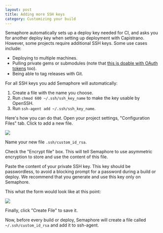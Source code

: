 ```yaml
---
layout: post
title: Adding more SSH keys
category: Customizing your build
---
```


Semaphore automatically sets up a deploy key needed for CI, and asks you for another deploy key when setting up deployment with Capistrano. However, some projects require additional SSH keys. Some use cases include:

- Deploying to multiple machines.
- Pulling private gems or submodules (note that [this is doable with OAuth tokens](/docs/building-project-with-private-gems.html) too).
- Being able to tag releases with Git.

For all SSH keys you add Semaphore will automatically:

1. Create a file with the name you choose.
2. Run `chmod 600 ~/.ssh/ssh_key_name` to make the key usable by OpenSSH.
3. Run `ssh-agent add ~/.ssh/ssh_key_name`.

Here's how you can do that. Open your project settings, "Configuration Files" tab. Click to add a new file.

<img src="/docs/assets/img/how-to-add-another-ssh-key/blank-form.png" class="img-responsive">

Name your new file `.ssh/custom_id_rsa`.

Check the "Encrypt file" box. This will tell Semaphore to use asymmetric encryption to store and use the content of this file.

Paste the content of your private SSH key. This key should be passwordless, to avoid a blocking prompt for a password during a build or deploy. We recommend that you generate and use this key only on Semaphore.

This what the form would look like at this point:

<img src="/docs/assets/img/how-to-add-another-ssh-key/adding-ssh-key.png" class="img-responsive">

Finally, click "Create File" to save it.

Now, before every build or deploy, Semaphore will create a file called `~/.ssh/custom_id_rsa` and add it to ssh-agent.
